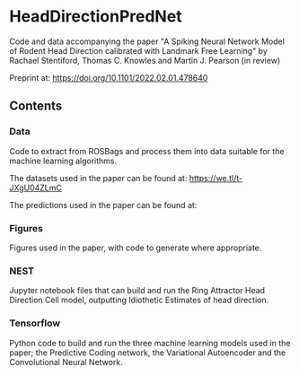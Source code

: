 # HeadDirectionPredNet
Code and data accompanying the paper "A Spiking Neural Network Model of Rodent Head Direction calibrated with Landmark Free Learning" by Rachael Stentiford, Thomas C. Knowles and Martin J. Pearson (in review)

Preprint at: https://doi.org/10.1101/2022.02.01.478640

## Contents

### Data

Code to extract from ROSBags and process them into data suitable for the machine learning algorithms.

The datasets used in the paper can be found at: https://we.tl/t-JXgU04ZLmC

The predictions used in the paper can be found at: 

### Figures

Figures used in the paper, with code to generate where appropriate.

### NEST

Jupyter notebook files that can build and run the Ring Attractor Head Direction Cell model, outputting Idiothetic Estimates of head direction.

### Tensorflow

Python code to build and run the three machine learning models used in the paper; the Predictive Coding network, the Variational Autoencoder and the Convolutional Neural Network.

